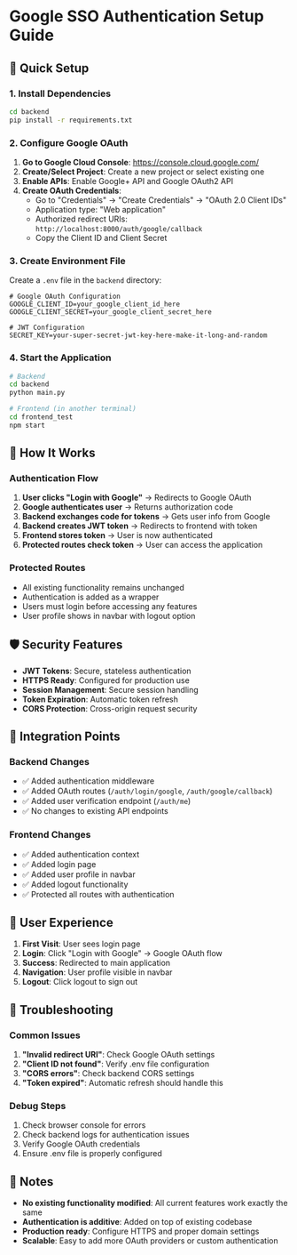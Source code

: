 # Google SSO Authentication Setup Guide

## 🚀 Quick Setup

### 1. Install Dependencies
```bash
cd backend
pip install -r requirements.txt
```

### 2. Configure Google OAuth

1. **Go to Google Cloud Console**: https://console.cloud.google.com/
2. **Create/Select Project**: Create a new project or select existing one
3. **Enable APIs**: Enable Google+ API and Google OAuth2 API
4. **Create OAuth Credentials**:
   - Go to "Credentials" → "Create Credentials" → "OAuth 2.0 Client IDs"
   - Application type: "Web application"
   - Authorized redirect URIs: `http://localhost:8000/auth/google/callback`
   - Copy the Client ID and Client Secret

### 3. Create Environment File
Create a `.env` file in the `backend` directory:
```env
# Google OAuth Configuration
GOOGLE_CLIENT_ID=your_google_client_id_here
GOOGLE_CLIENT_SECRET=your_google_client_secret_here

# JWT Configuration
SECRET_KEY=your-super-secret-jwt-key-here-make-it-long-and-random
```

### 4. Start the Application
```bash
# Backend
cd backend
python main.py

# Frontend (in another terminal)
cd frontend_test
npm start
```

## 🔧 How It Works

### Authentication Flow
1. **User clicks "Login with Google"** → Redirects to Google OAuth
2. **Google authenticates user** → Returns authorization code
3. **Backend exchanges code for tokens** → Gets user info from Google
4. **Backend creates JWT token** → Redirects to frontend with token
5. **Frontend stores token** → User is now authenticated
6. **Protected routes check token** → User can access the application

### Protected Routes
- All existing functionality remains unchanged
- Authentication is added as a wrapper
- Users must login before accessing any features
- User profile shows in navbar with logout option

## 🛡️ Security Features

- **JWT Tokens**: Secure, stateless authentication
- **HTTPS Ready**: Configured for production use
- **Session Management**: Secure session handling
- **Token Expiration**: Automatic token refresh
- **CORS Protection**: Cross-origin request security

## 🔄 Integration Points

### Backend Changes
- ✅ Added authentication middleware
- ✅ Added OAuth routes (`/auth/login/google`, `/auth/google/callback`)
- ✅ Added user verification endpoint (`/auth/me`)
- ✅ No changes to existing API endpoints

### Frontend Changes
- ✅ Added authentication context
- ✅ Added login page
- ✅ Added user profile in navbar
- ✅ Added logout functionality
- ✅ Protected all routes with authentication

## 🎯 User Experience

1. **First Visit**: User sees login page
2. **Login**: Click "Login with Google" → Google OAuth flow
3. **Success**: Redirected to main application
4. **Navigation**: User profile visible in navbar
5. **Logout**: Click logout to sign out

## 🚨 Troubleshooting

### Common Issues
1. **"Invalid redirect URI"**: Check Google OAuth settings
2. **"Client ID not found"**: Verify .env file configuration
3. **"CORS errors"**: Check backend CORS settings
4. **"Token expired"**: Automatic refresh should handle this

### Debug Steps
1. Check browser console for errors
2. Check backend logs for authentication issues
3. Verify Google OAuth credentials
4. Ensure .env file is properly configured

## 📝 Notes

- **No existing functionality modified**: All current features work exactly the same
- **Authentication is additive**: Added on top of existing codebase
- **Production ready**: Configure HTTPS and proper domain settings
- **Scalable**: Easy to add more OAuth providers or custom authentication 
